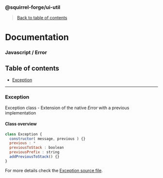 ### @squirrel-forge/ui-util
> [Back to table of contents](../README.md)

# Documentation
### Javascript / Error

## Table of contents
 - [Exception](#Exception)

---

### Exception
Exception class - Extension of the native *Error* with a previous implementation

#### Class overview
```javascript
class Exception {
  constructor( message, previous ) {}
  previous : *
  previousToStack : boolean
  previousPrefix : string
  addPreviousToStack() {}
}
```
For more details check the [Exception source file](../../src/es6/Error/Exception.js).
